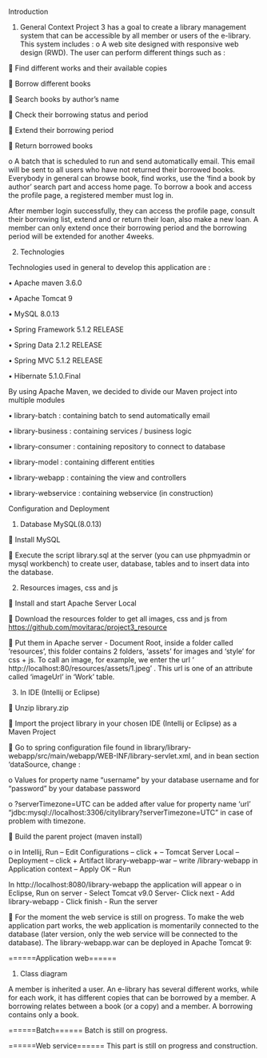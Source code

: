 Introduction
1.    General Context
Project 3 has a goal to create a library management system that can be accessible by all member or users of the e-library. This system includes :
o    A web site designed with responsive web design (RWD). The user can perform different things such as :

    Find different works and their available copies

    Borrow different books

    Search books by author’s name

    Check their borrowing status and period

    Extend their borrowing period

    Return borrowed books


o    A batch that is scheduled to run and send automatically email. This email will be sent to all users who have not returned their borrowed books. Everybody in general can browse book, find works, use the ‘find a book by author’ search part and access home page. 
To borrow a book and access the profile page, a registered member must log in.

After member login successfully, they can access the profile page, consult their borrowing list, extend and or return their loan, also make a new loan.
A member can only extend once their borrowing period and the borrowing period will be extended for another 4weeks. 

2.    Technologies

Technologies used in general to develop this application are :

•    Apache maven 3.6.0

•    Apache Tomcat 9

•    MySQL 8.0.13

•    Spring Framework 5.1.2 RELEASE

•    Spring Data 2.1.2 RELEASE

•    Spring MVC 5.1.2 RELEASE

•    Hibernate 5.1.0.Final


By using Apache Maven, we decided to divide our Maven project into multiple modules

•    library-batch        : containing batch to send automatically email

•    library-business    : containing services / business logic

•    library-consumer    : containing repository to connect to database

•    library-model        : containing different entities

•    library-webapp        : containing the view and controllers

•    library-webservice    : containing webservice (in construction)


Configuration and Deployment

1.    Database MySQL(8.0.13)


	 Install MySQL


   Execute the script library.sql at the server (you can use phpmyadmin or mysql workbench) to create user, database, tables and to insert data into the database.


2.    Resources images, css and js


    Install and start Apache Server Local


    Download  the resources folder to get all images, css and js from https://github.com/movitarac/project3_resource   


    Put them in Apache server - Document Root, inside a folder called ‘resources’, this folder contains  2 folders, ‘assets’ for images and ‘style’ for css + js. To call an image, for example, we enter the url ‘ http://localhost:80/resources/assets/1.jpeg’ . This url is one of an attribute called ‘imageUrl’ in ‘Work’ table.



3.    In IDE (Intellij or Eclipse)

   Unzip library.zip 


   Import the project library in your chosen IDE (Intellij or Eclipse) as a Maven Project


   Go to spring configuration file found in library/library-webapp/src/main/webapp/WEB-INF/library-servlet.xml,  and in bean section ‘dataSource, change :

o     Values for property name “username” by your database username and for “password” by your database password

o    ?serverTimezone=UTC can be added after value for property name ‘url’
“jdbc:mysql://localhost:3306/citylibrary?serverTimezone=UTC” in case of problem with timezone.

   Build the parent project (maven install)

o    in Intellij, 
Run – Edit Configurations – click + – Tomcat Server Local – Deployment – click + Artifact library-webapp-war – write /library-webapp in Application context – Apply OK – Run

In http://localhost:8080/library-webapp the application will appear
o    in Eclipse, 
Run on server - Select Tomcat v9.0 Server- Click next - Add library-webapp - Click finish - Run the server

    For the moment the web service is still on progress. To make the web application part works, the web application is momentarily connected to the database (later version, only the web service will be connected to the database). The library-webapp.war can be deployed in Apache Tomcat 9:



======Application web======
1.    Class diagram

A member is inherited a user. An e-library has several different works, while for each work, it has different copies that can be borrowed by a member. A borrowing relates between a book (or a copy) and a member. A borrowing contains only a book.

======Batch======
Batch is still on progress.

======Web service======
This part is still on progress and construction.
